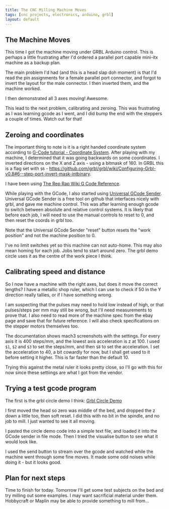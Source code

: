 ```yaml
---
title: The CNC Milling Machine Moves
tags: [cnc projects, electronics, arduino, grbl]
layout: default
---
```

## The Machine Moves

This time I got the machine moving under GRBL Arduino control.
This is perhaps a little frustrating after I'd ordered a parallel port capable mini-itx machine as a backup plan.

The main problem I'd had (and this is a head slap doh moment) is that I'd read the pin assignments for a female parallel port connector, and forgot to invert the layout for the male connector.
I then inverted them, and the machine worked.

I then demonstrated all 3 axes moving! Awesome.

This lead to the next problem, calibrating and zeroing.
This was frustrating as I was learning gcode as I went, and I did bump the end with the steppers a couple of times. Watch out for that!

## Zeroing and coordinates

The important thing to note is it is a right handed coordinate system according to [G-Code tutorial - Coordinate System](http://www.cnccookbook.com/CCCNCGCodeCoordinates.htm).
After playing with my machine, I determined that it was going backwards on some coordinates.
I inverted directions on the X and Z axis - using a bitmask of 160.
In GRBL this is a flag set with ```$6``` - <https://github.com/grbl/grbl/wiki/Configuring-Grbl-v0.8#6--step-port-invert-mask-intbinary>.

I have been using [The Rep Rap Wiki G Code Reference](http://reprap.org/wiki/G-code).

While playing with the GCode, I also started using [Universal GCode Sender](https://github.com/winder/Universal-G-Code-Sender). Universal GCode Sender is a free tool on github that interfaces nicely with grbl, and gave me machine control.
This was after learning enough gcode to switch between absolute and relative control systems.
It is likely that before each job, I will need to use the manual controls to reset to 0, and then reset the coords in grbl too.

Note that the Universal GCode Sender "reset" button resets the "work position" and not the machine position to 0.

I've no limit switches yet so this machine can not auto-home.
This may also mean homing for each job. Jobs tend to start around zero.
The grbl demo circle uses it as the centre of the work piece I think.

## Calibrating speed and distance

So I now have a machine with the right axes, but does it move the correct lengths?
I have a metallic shop ruler, which I can use to check if 50 in the Y direction really tallies, or if I have something wrong.

I am suspecting that the pulses may need to hold low instead of high, or that pulses/steps per mm may still be wrong, but I'll need measurements to prove that.
I also need to read more of the machine spec from the ebay page and save that for future reference. I will also check specifications on the stepper motors themselves too.

The documentation shows mach3 screenshots with the settings.
For every axis it is 400 steps/mm, and the lowest axis acceleration is z at 100.
I used ```$1```, ```$2``` and ```$3``` to set the steps/mm, and then ```$8``` to set the acceleration.
I set the acceleration to 40, a bit cowardly for now, but I shall get used to it before setting it higher.
This is far faster than the default 10.

Trying this against the metal ruler it looks pretty close, so I'll go with this for now since these settiings are what I got from the vendor.

## Trying a test gcode program

The first is the grbl circle demo I think:
[Grbl Circle Demo](https://github.com/grbl/grbl/wiki/G-Code-Examples#draw-a-circle)

I first moved the head so zero was middle of the bed, and dropped the z down a little too, then soft reset.
I did this with no bit in the spindle, and no job to mill.
I just wanted to see it all moving.

I pasted the circle demo code into a simple text file, and loaded it into the GCode sender in file mode.
Then I tried the visualise button to see what it would look like.

I used the send button to stream over the gcode and watched while the machine went through some fine moves.
It made some odd noises while doing it - but it looks good.

## Plan for next steps

Time to finish for today.
Tomorrow I'll get some test subjects on the bed and try milling out some examples.
I may want sacrificial material under them.
Hobbycraft or Maplin may be able to provide something to mill from...
